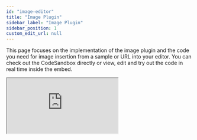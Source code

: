 ```yaml
---
id: "image-editor"
title: "Image Plugin"
sidebar_label: "Image Plugin"
sidebar_position: 1
custom_edit_url: null
---
```


This page focuses on the implementation of the image plugin and the code you need for image insertion from a sample or URL into your editor. You can check out the CodeSandbox directly or view, edit and try out the code in real time inside the embed. 

<iframe src="https://codesandbox.io/embed/lexical-plain-text-example-forked-iy2bc5?fontsize=14&hidenavigation=1&module=%2Fsrc%2FEditor.js&theme=dark&view=split"
     style={{width:100+"%", height:500+"px", border:0, "border-radius": 4+"px", overflow:"hidden"}}
     title="lexical-plain-text-example (forked)"
     allow="accelerometer; ambient-light-sensor; camera; encrypted-media; geolocation; gyroscope; hid; microphone; midi; payment; usb; vr; xr-spatial-tracking"
     sandbox="allow-forms allow-modals allow-popups allow-presentation allow-same-origin allow-scripts"
></iframe>